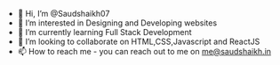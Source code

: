 - 👋 Hi, I’m @Saudshaikh07
- 👀 I’m interested in Designing and Developing websites
- 🌱 I’m currently learning Full Stack Development
- 💞️ I’m looking to collaborate on HTML,CSS,Javascript and ReactJS
- 📫 How to reach me - you can reach out to me on me@saudshaikh.in

<!---
Saudshaikh07/Saudshaikh07 is a ✨ special ✨ repository because its `README.md` (this file) appears on your GitHub profile.
You can click the Preview link to take a look at your changes.
--->

